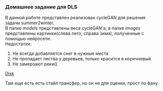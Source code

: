###  Домашнее задание для DLS

В данной работе представлен реализован cycleGAN для решения задачи summer2winter.  
В папке *models* представлены веса cycleGAN'a, в папке *images* представлены картинки(слева лето, справа зима), полученные с помощью нейросети.  
Недостатки:
  1) Не всегда добавляется снег в нужные места
  2) Не пропадает листва у деревьев, только красится в коричневый
  3) Не замерзают реки((
  
  [Disk](https://drive.google.com/drive/folders/1CdOqq5iR1pB8IMR_zN_Vf6ZjvUzYC0TZ?usp=sharing)
  
Там еще есть есть стайл трансфер, но он не для оценки, прост по фану.
